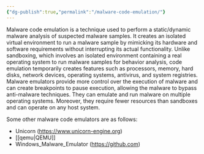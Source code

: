 ```yaml
---
{"dg-publish":true,"permalink":"/malware-code-emulation/"}
---
```



Malware code emulation is a technique used to perform a static/dynamic malware analysis of suspected malware samples. It creates an isolated virtual environment to run a malware sample by mimicking its hardware and software requirements without interrupting its actual functionality. Unlike sandboxing, which involves an isolated environment containing a real operating system to run malware samples for behavior analysis, code emulation temporarily creates features such as processors, memory, hard disks, network devices, operating systems, antivirus, and system registries. Malware emulators provide more control over the execution of malware and can create breakpoints to pause execution, allowing the malware to bypass anti-malware techniques. They can emulate and run malware on multiple operating systems. Moreover, they require fewer resources than sandboxes and can operate on any host system.


Some other malware code emulators are as follows: 
- Unicorn (https://www.unicorn-engine.org) 
- [[qemu\|QEMU]] 
- Windows_Malware_Emulator (https://github.com)
